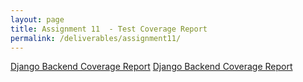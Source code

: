 ```yaml
---
layout: page
title: Assignment 11  - Test Coverage Report
permalink: /deliverables/assignment11/
---
```


<a href="https://samlempp.github.io/ZIP-Code-Lookup/deliverables/assignment11/coverage/backend/index.html">Django Backend Coverage Report</a>
<a href="https://samlempp.github.io/ZIP-Code-Lookup/deliverables/assignment11/coverage/frontend/coverage/icov-report/index.html">Django Backend Coverage Report</a>
